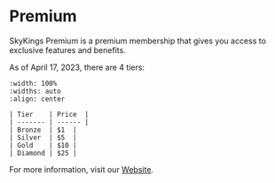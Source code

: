 # Premium

SkyKings Premium is a premium membership that gives you access to exclusive features and benefits.

As of April 17, 2023, there are 4 tiers:

```{table}
:width: 100%
:widths: auto
:align: center

| Tier    | Price  |
| ------- | ------ |
| Bronze  | $1  | 
| Silver  | $5  | 
| Gold    | $10 |
| Diamond | $25 |
```

For more information, visit our [Website](https://skykings.net/premium).
